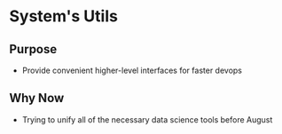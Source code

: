 # System's Utils

## Purpose
- Provide convenient higher-level interfaces for faster devops

## Why Now
- Trying to unify all of the necessary data science tools before August
